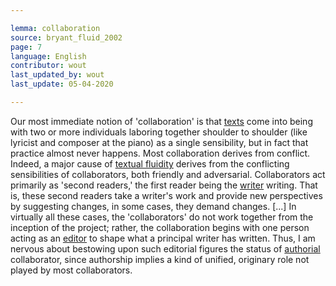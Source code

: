 ```yaml
---

lemma: collaboration
source: bryant_fluid_2002
page: 7
language: English
contributor: wout
last_updated_by: wout
last_update: 05-04-2020

---
```


Our most immediate notion of 'collaboration' is that [texts](text.html) come into being with two or more individuals laboring together shoulder to shoulder (like lyricist and composer at the piano) as a single sensibility, but in fact that practice almost never happens. Most collaboration derives from conflict. Indeed, a major cause of [textual fluidity](textFluid.html) derives from the conflicting sensibilities of collaborators, both friendly and adversarial. Collaborators act primarily as 'second readers,' the first reader being the [writer](writer.html) writing. That is, these second readers take a writer's work and provide new perspectives by suggesting changes, in some cases, they demand changes. [...] In virtually all these cases, the 'collaborators' do not work together from the inception of the project; rather, the collaboration begins with one person acting as an [editor](editorSocial.html) to shape what a principal writer has written. Thus, I am nervous about bestowing upon such editorial figures the status of [authorial](authorial.html) collaborator, since authorship implies a kind of unified, originary role not played by most collaborators.
